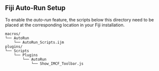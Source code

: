 ## Fiji Auto-Run Setup

To enable the *auto-run* feature, the scripts below this directory need to be
placed at the corresponding location in your Fiji installation.

```
macros/
└── AutoRun
    └── AutoRun_Scripts.ijm
plugins/
└── Scripts
    └── Plugins
        └── AutoRun
            └── Show_IMCF_Toolbar.js
```